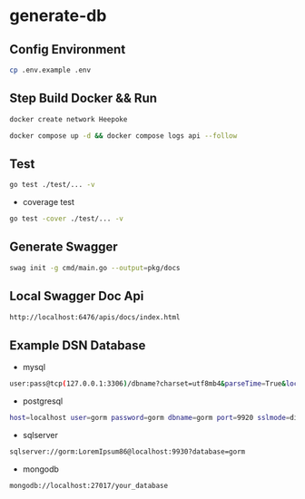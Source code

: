 # generate-db

## Config Environment

```bash
cp .env.example .env
```

## Step Build Docker && Run

```bash
docker create network Heepoke
```

```bash
docker compose up -d && docker compose logs api --follow
```

## Test

```bash
go test ./test/... -v
```

- coverage test

```bash
go test -cover ./test/... -v
```

## Generate Swagger

```bash
swag init -g cmd/main.go --output=pkg/docs
```

## Local Swagger Doc Api

```bash
http://localhost:6476/apis/docs/index.html
```

## Example DSN Database

- mysql

```bash
user:pass@tcp(127.0.0.1:3306)/dbname?charset=utf8mb4&parseTime=True&loc=Local
```

- postgresql

```bash
host=localhost user=gorm password=gorm dbname=gorm port=9920 sslmode=disable TimeZone=Asia/Shanghai
```

- sqlserver

```bash
sqlserver://gorm:LoremIpsum86@localhost:9930?database=gorm
```

- mongodb

```bash
mongodb://localhost:27017/your_database
```
